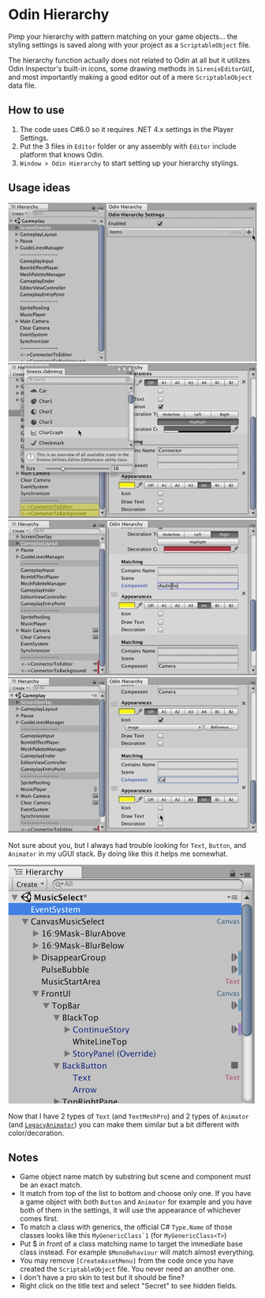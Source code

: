 # Odin Hierarchy

Pimp your hierarchy with pattern matching on your game objects... the styling settings is saved along with your project as a `ScriptableObject` file.

The hierarchy function actually does not related to Odin at all but it utilizes Odin Inspector's built-in icons, some drawing methods in `SirenixEditorGUI`, and most importantly making a good editor out of a mere `ScriptableObject` data file.

## How to use

1. The code uses C#6.0 so it requires .NET 4.x settings in the Player Settings.
2. Put the 3 files in `Editor` folder or any assembly with `Editor` include platform that knows Odin.
3. `Window > Odin Hierarchy` to start setting up your hierarchy stylings.

## Usage ideas 

![Example 1](oh1.gif)
![Example 2](oh2.gif)
![Example 3](oh3.gif)
![Example 4](oh4.gif)

Not sure about you, but I always had trouble looking for `Text`, `Button`, and `Animator` in my uGUI stack. By doing like this it helps me somewhat. 

![Example 5](oh5.png)

Now that I have 2 types of `Text` (and `TextMeshPro`) and 2 types of `Animator` (and [`LegacyAnimator`](https://github.com/5argon/E7Unity/tree/master/LegacyAnimator)) you can make them similar but a bit different with color/decoration.

## Notes 

- Game object name match by substring but scene and component must be an exact match.
- It match from top of the list to bottom and choose only one. If you have a game object with both `Button` and `Animator` for example and you have both of them in the settings, it will use the appearance of whichever comes first.
- To match a class with generics, the official C# `Type.Name` of those classes looks like this `` MyGenericClass`1 `` (for `MyGenericClass<T>`)
- Put $ in front of a class matching name to target the immediate base class instead. For example `$MonoBehaviour` will match almost everything.
- You may remove `[CreateAssetMenu]` from the code once you have created the `ScriptableObject` file. You never need an another one.
- I don't have a pro skin to test but it should be fine?
- Right click on the title text and select "Secret" to see hidden fields.
